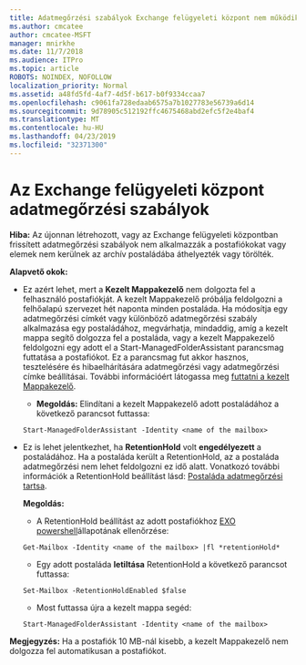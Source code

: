 ```yaml
---
title: Adatmegőrzési szabályok Exchange felügyeleti központ nem működik
ms.author: cmcatee
author: cmcatee-MSFT
manager: mnirkhe
ms.date: 11/7/2018
ms.audience: ITPro
ms.topic: article
ROBOTS: NOINDEX, NOFOLLOW
localization_priority: Normal
ms.assetid: a48fd5fd-4af7-4d5f-b617-b0f9334ccaa7
ms.openlocfilehash: c9061fa728edaab6575a7b1027783e56739a6d14
ms.sourcegitcommit: 9d78905c512192ffc4675468abd2efc5f2e4baf4
ms.translationtype: MT
ms.contentlocale: hu-HU
ms.lasthandoff: 04/23/2019
ms.locfileid: "32371300"
---
```

# <a name="retention-policies-in-exchange-admin-center"></a>Az Exchange felügyeleti központ adatmegőrzési szabályok

 **Hiba:** Az újonnan létrehozott, vagy az Exchange felügyeleti központban frissített adatmegőrzési szabályok nem alkalmazzák a postafiókokat vagy elemek nem kerülnek az archív postaládába áthelyezték vagy törölték. 
  
 **Alapvető okok:**
  
- Ez azért lehet, mert a **Kezelt Mappakezelő** nem dolgozta fel a felhasználó postafiókját. A kezelt Mappakezelő próbálja feldolgozni a felhőalapú szervezet hét naponta minden postaláda. Ha módosítja egy adatmegőrzési címkét vagy különböző adatmegőrzési szabály alkalmazása egy postaládához, megvárhatja, mindaddig, amíg a kezelt mappa segítő dolgozza fel a postaláda, vagy a kezelt Mappakezelő feldolgozni egy adott el a Start-ManagedFolderAssistant parancsmag futtatása a postafiókot. Ez a parancsmag fut akkor hasznos, tesztelésére és hibaelhárítására adatmegőrzési vagy adatmegőrzési címke beállításai. További információért látogassa meg [futtatni a kezelt Mappakezelő](https://msdn.microsoft.com/library/gg271153%28v=exchsrvcs.149%29.aspx#managedfolderassist).
    
  - **Megoldás:** Elindítani a kezelt Mappakezelő adott postaládához a következő parancsot futtassa: 
    
  ```
  Start-ManagedFolderAssistant -Identity <name of the mailbox>
  ```

- Ez is lehet jelentkezhet, ha **RetentionHold** volt **engedélyezett** a postaládához. Ha a postaláda került a RetentionHold, az a postaláda adatmegőrzési nem lehet feldolgozni ez idő alatt. Vonatkozó további információk a RetentionHold beállítást lásd: [Postaláda adatmegőrzési tartsa](https://docs.microsoft.com/exchange/security-and-compliance/messaging-records-management/mailbox-retention-hold).
    
    **Megoldás:**
    
  - A RetentionHold beállítást az adott postafiókhoz [EXO powershell](https://docs.microsoft.com/powershell/exchange/exchange-online/connect-to-exchange-online-powershell/connect-to-exchange-online-powershell?view=exchange-ps)állapotának ellenőrzése:
    
  ```
  Get-Mailbox -Identity <name of the mailbox> |fl *retentionHold*
  ```

  - Egy adott postaláda **letiltása** RetentionHold a következő parancsot futtassa: 
    
  ```
  Set-Mailbox -RetentionHoldEnabled $false
  ```

  - Most futtassa újra a kezelt mappa segéd:
    
  ```
  Start-ManagedFolderAssistant -Identity <name of the mailbox>
  ```

 **Megjegyzés:** Ha a postafiók 10 MB-nál kisebb, a kezelt Mappakezelő nem dolgozza fel automatikusan a postafiókot. 
  

